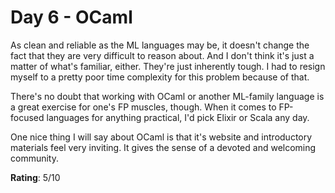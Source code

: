 # Day 6 - OCaml
As clean and reliable as the ML languages may be, it doesn't change the fact that they are very difficult to reason about. And I don't think it's just a matter of what's familiar, either. They're just inherently tough. I had to resign myself to a pretty poor time complexity for this problem because of that.

There's no doubt that working with OCaml or another ML-family language is a great exercise for one's FP muscles, though. When it comes to FP-focused languages for anything practical, I'd pick Elixir or Scala any day.

One nice thing I will say about OCaml is that it's website and introductory materials feel very inviting. It gives the sense of a devoted and welcoming community.


**Rating**: 5/10
